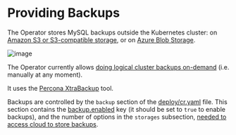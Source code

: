 # Providing Backups

The Operator stores MySQL backups outside the Kubernetes cluster: on 
[Amazon S3 or S3-compatible storage](https://en.wikipedia.org/wiki/Amazon_S3#S3_API_and_competing_services),
or on [Azure Blob Storage](https://azure.microsoft.com/en-us/services/storage/blobs/).

![image](assets/images/backup-s3.svg)

The Operator currently allows [doing logical cluster backups on-demand](backups-ondeband.md)
(i.e. manually at any moment). 

It uses the [Percona XtraBackup](https://docs.percona.com/percona-xtrabackup/latest/) tool.

Backups are controlled by the `backup` section of the
[deploy/cr.yaml](https://github.com/percona/percona-server-mysql-operator/blob/main/deploy/cr.yaml)
file. This section contains the [backup.enabled](operator.md#backup-enabled) key
(it should be set to `true` to enable backups), and the number of options in the
`storages` subsection, [needed to access cloud to store backups](backups-storage.md).

